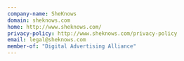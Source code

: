 ```yaml
---
company-name: SheKnows
domain: sheknows.com
home: http://www.sheknows.com/
privacy-policy: http://www.sheknows.com/privacy-policy
email: legal@sheknows.com
member-of: "Digital Advertising Alliance"
---
```




